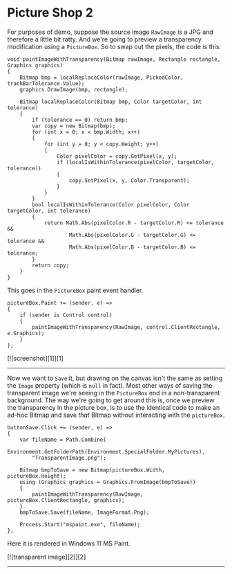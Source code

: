 # Picture Shop 2

For purposes of demo, suppose the source image `RawImage` is a JPG and therefore a little bit ratty. And we're going to preview a transparency modification using a `PictureBox`. So to swap out the pixels, the code is this:

```
void paintImageWithTransparency(Bitmap rawImage, Rectangle rectangle, Graphics graphics)
{
    Bitmap bmp = localReplaceColor(rawImage, PickedColor, trackBarTolerance.Value);
    graphics.DrawImage(bmp, rectangle);

    Bitmap localReplaceColor(Bitmap bmp, Color targetColor, int tolerance)
    {
        if (tolerance == 0) return bmp;
        var copy = new Bitmap(bmp);
        for (int x = 0; x < bmp.Width; x++)
        {
            for (int y = 0; y < copy.Height; y++)
            {
                Color pixelColor = copy.GetPixel(x, y);
                if (localIsWithinTolerance(pixelColor, targetColor, tolerance))
                {
                    copy.SetPixel(x, y, Color.Transparent);
                }
            }
        }
        bool localIsWithinTolerance(Color pixelColor, Color targetColor, int tolerance)
        {
            return Math.Abs(pixelColor.R - targetColor.R) <= tolerance &&
                    Math.Abs(pixelColor.G - targetColor.G) <= tolerance &&
                    Math.Abs(pixelColor.B - targetColor.B) <= tolerance;
        }
        return copy;
    }
}
```

This goes in the `PictureBox` paint event handler.

```
pictureBox.Paint += (sender, e) =>
{
    if (sender is Control control)
    {
        paintImageWithTransparency(RawImage, control.ClientRectangle, e.Graphics);
    }
};
```

[![screenshot][1]][1]

---

Now we want to `Save` it, but drawing on the canvas isn't the same as setting the `Image` property (which is `null` in fact). Most other ways of saving the transparent image we're seeing in the `PictureBox` end in a non-transparent background. The way we're going to get around this is, once we preview the transparency in the picture box, is to use the identical code to make an ad-hoc Bitmap and save _that_ Bitmap without interacting with the `pictureBox`.

```
buttonSave.Click += (sender, e) =>
{
    var fileName = Path.Combine(
        Environment.GetFolderPath(Environment.SpecialFolder.MyPictures),
        "TransparentImage.png");

    Bitmap bmpToSave = new Bitmap(pictureBox.Width, pictureBox.Height);
    using (Graphics graphics = Graphics.FromImage(bmpToSave))
    {
        paintImageWithTransparency(RawImage, pictureBox.ClientRectangle, graphics);
    }
    bmpToSave.Save(fileName, ImageFormat.Png);

    Process.Start("mspaint.exe", fileName);
};
```

Here it is rendered in Windows 11 MS Paint.

[![transparent image][2]][2]

___
